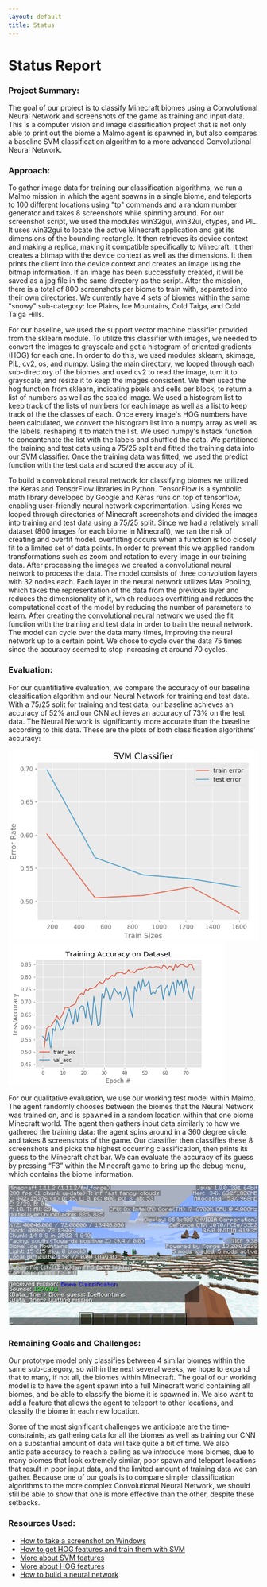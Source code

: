 ```yaml
---
layout: default
title: Status
---
```


Status Report
===

### Project Summary:
The goal of our project is to classify Minecraft biomes using a Convolutional Neural Network and screenshots of the game as training and input data. This is a computer vision and image classification project that is not only able to print out the biome a Malmo agent is spawned in, but also compares a baseline SVM classification algorithm to a more advanced Convolutional Neural Network.

### Approach:
To gather image data for training our classification algorithms, we run a Malmo mission in which the agent spawns in a single biome, and teleports to 100 different locations using "tp" commands and a random number generator and takes 8 screenshots while spinning around. For our screenshot script, we used the modules win32gui, win32ui, ctypes, and PIL. It uses win32gui to locate the active Minecraft application and get its dimensions of the bounding rectangle. It then retrieves its device context and making a replica, making it compatible specifically to Minecraft. It then creates a bitmap with the device context as well as the dimensions. It then prints the client into the device context and creates an image using the bitmap information. If an image has been successfully created, it will be saved as a jpg file in the same directory as the script. After the mission, there is a total of 800 screenshots per biome to train with, separated into their own directories. We currently have 4 sets of biomes within the same "snowy" sub-category: Ice Plains, Ice Mountains, Cold Taiga, and Cold Taiga Hills.

For our baseline, we used the support vector machine classifier provided from the sklearn module. To utilize this classifier with images, we needed to convert the images to grayscale and get a histogram of oriented gradients (HOG) for each one. In order to do this, we used modules sklearn, skimage, PIL, cv2, os, and numpy. Using the main directory, we looped through each sub-directory of the biomes and used cv2 to read the image, turn it to grayscale, and resize it to keep the images consistent. We then used the hog function from sklearn, indicating pixels and cells per block, to return a list of numbers as well as the scaled image. We used a histogram list to keep track of the lists of numbers for each image as well as a list to keep track of the the classes of each. Once every image's HOG numbers have been calculated, we convert the histogram list into a numpy array as well as the labels, reshaping it to match the list. We used numpy's hstack function to concantenate the list with the labels and shuffled the data. We partitioned the training and test data using a 75/25 split and fitted the training data into our SVM classifier. Once the training data was fitted, we used the predict function with the test data and scored the accuracy of it.

To build a convolutional neural network for classifying biomes we utilized the Keras and TensorFlow libraries in Python. TensorFlow is a symbolic math library developed by Google and Keras runs on top of tensorflow, enabling user-friendly neural network experimentation. Using Keras we looped through directories of Minecraft screenshots and divided the images into training and test data using a 75/25 split. Since we had a relatively small dataset (800 images for each biome in Minecraft), we ran the risk of creating and overfit model. overfitting occurs when a function is too closely fit to a limited set of data points. In order to prevent this we applied random transformations such as zoom and rotation to every image in our training data. After processing the images we created a convolutional neural network to process the data. The model consists of three convolution layers with 32 nodes each. Each layer in the neural network utilizes Max Pooling, which takes the representation of the data from the previous layer and reduces the dimensionality of it, which reduces overfitting and reduces the computational cost of the model by reducing the number of parameters to learn. After creating the convolutional neural network we used the fit function with the training and test data in order to train the neural network. The model can cycle over the data many times, improving the neural network up to a certain point. We chose to cycle over the data 75 times since the accuracy seemed to stop increasing at around 70 cycles.

### Evaluation:
For our quantitiative evaluation, we compare the accuracy of our baseline classification algorithm and our Neural Network for training and test data. With a 75/25 split for training and test data, our baseline achieves an accuracy of 52% and our CNN achieves an accuracy of 73% on the test data. The Neural Network is significantly more accurate than the baseline according to this data. These are the plots of both classification algorithms’ accuracy:

![](images/svmgraph.png "SVM training and test error") 
![](images/plot2.png "CNN training and validation accuracy ")

For our qualitative evaluation, we use our working test model within Malmo. The agent randomly chooses between the biomes that the Neural Network was trained on, and is spawned in a random location within that one biome Minecraft world. The agent then gathers input data similarly to how we gathered the training data: the agent spins around in a 360 degree circle and takes 8 screenshots of the game. Our classifier then classifies these 8 screenshots and picks the highest occurring classification, then prints its guess to the Minecraft chat bar. We can evaluate the accuracy of its guess by pressing “F3” within the Minecraft game to bring up the debug menu, which contains the biome information.


![](images/WorkingModel.png "Working Test Model Screenshot")

### Remaining Goals and Challenges:
Our prototype model only classifies between 4 similar biomes within the same sub-category, so within the next several weeks, we hope to expand that to many, if not all, the biomes within Minecraft. The goal of our working model is to have the agent spawn into a full Minecraft world containing all biomes, and be able to classify the biome it is spawned in. We also want to add a feature that allows the agent to teleport to other locations, and classify the biome in each new location. 

Some of the most significant challenges we anticipate are the time-constraints, as gathering data for all the biomes as well as training our CNN on a substantial amount of data will take quite a bit of time. We also anticipate accuracy to reach a ceiling as we introduce more biomes, due to many biomes that look extremely similar, poor spawn and teleport locations that result in poor input data, and the limited amount of training data we can gather. Because one of our goals is to compare simpler classification algorithms to the more complex Convolutional Neural Network, we should still be able to show that one is more effective than the other, despite these setbacks. 

### Resources Used:
- [How to take a screenshot on Windows](https://stackoverflow.com/questions/19695214/python-screenshot-of-inactive-window-printwindow-win32gui)
- [How to get HOG features and train them with SVM](https://www.kaggle.com/manikg/training-svm-classifier-with-hog-features)
- [More about SVM features](https://medium.com/machine-learning-101/chapter-2-svm-support-vector-machine-theory-f0812effc72)
- [More about HOG features](https://www.learnopencv.com/histogram-of-oriented-gradients/)
- [How to build a neural network](https://towardsdatascience.com/building-a-convolutional-neural-network-cnn-in-keras-329fbbadc5f5)
